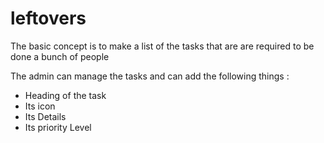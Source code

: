 # leftovers

The basic concept is to make a list of the tasks that are are required to be done a bunch of people

The admin can manage the tasks and can add the following things : 
- Heading of the task
- Its icon
- Its Details 
- Its priority Level